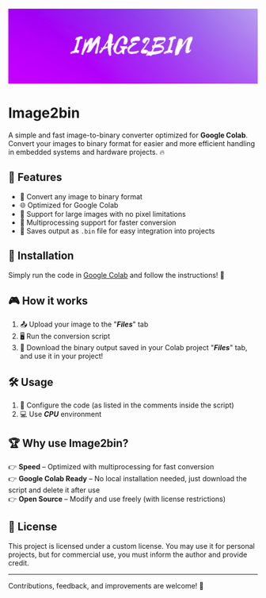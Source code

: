 ![Logo](https://github.com/un4ble/Image2bin/raw/main/logo.png)




# Image2bin

A simple and fast image-to-binary converter optimized for **Google Colab**. Convert your images to binary format for easier and more efficient handling in embedded systems and hardware projects. 🔥

## 🚀 Features

- 🔄 Convert any image to binary format
- 🌐 Optimized for Google Colab
- 🧠 Support for large images with no pixel limitations
- 🚀 Multiprocessing support for faster conversion
- 💾 Saves output as `.bin` file for easy integration into projects

## 🔧 Installation

Simply run the code in [Google Colab](https://colab.research.google.com) and follow the instructions! 🌟

## 🎮 How it works

1. 📤 Upload your image to the "***Files***" tab
2. 🖥️ Run the conversion script
3. 💾 Download the binary output saved in your Colab project "***Files***" tab, and use it in your project!

## 🛠️ Usage


1. 👾 Configure the code (as listed in the comments inside the script)
2. 💻 Use ***CPU*** environment


## 🏆 Why use Image2bin?

👉 **Speed** – Optimized with multiprocessing for fast conversion\
👉 **Google Colab Ready** – No local installation needed, just download the script and delete it after use\
👉 **Open Source** – Modify and use freely (with license restrictions)

## 📝 License

This project is licensed under a custom license. You may use it for personal projects, but for commercial use, you must inform the author and provide credit.

---

Contributions, feedback, and improvements are welcome! 🚀

